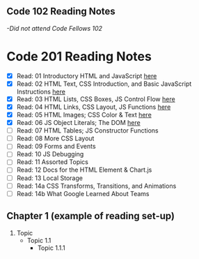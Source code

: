 ## Code 102 Reading Notes
_-Did not attend Code Fellows 102_

# Code 201 Reading Notes
- [X] Read: 01 Introductory HTML and JavaScript [here](class-01.md)
- [X] Read: 02 HTML Text, CSS Introduction, and Basic JavaScript Instructions [here](class-02.md)
- [X] Read: 03 HTML Lists, CSS Boxes, JS Control Flow [here](class-03.md)
- [X] Read: 04 HTML Links, CSS Layout, JS Functions [here](class-04.md)
- [X] Read: 05 HTML Images; CSS Color & Text [here](class-05.md)
- [X] Read: 06 JS Object Literals; The DOM [here](class-06.md)
- [ ] Read: 07 HTML Tables; JS Constructor Functions
- [ ] Read: 08 More CSS Layout
- [ ] Read: 09 Forms and Events
- [ ] Read: 10 JS Debugging
- [ ] Read: 11 Assorted Topics
- [ ] Read: 12 Docs for the HTML Element & Chart.js
- [ ] Read: 13 Local Storage
- [ ] Read: 14a CSS Transforms, Transitions, and Animations
- [ ] Read: 14b What Google Learned About Teams

## Chapter 1 (example of reading set-up)
1. Topic
   - Topic 1.1
     - Topic 1.1.1
